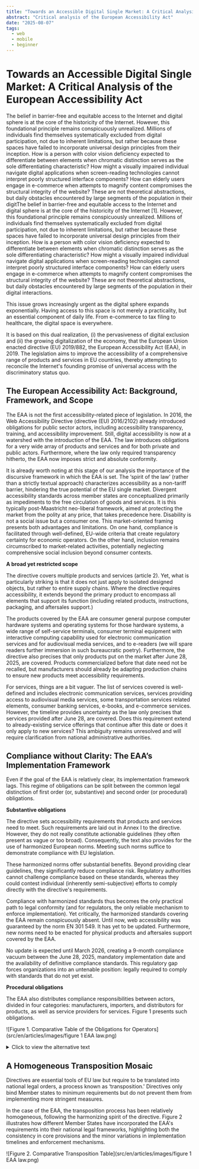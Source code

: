 ```yaml
---
title: "Towards an Accessible Digital Single Market: A Critical Analysis of the European Accessibility Act"
abstract: "Critical analysis of the European Accessibility Act"
date: "2025-08-07"
tags:
  - web
  - mobile
  - beginner
---
```


# Towards an Accessible Digital Single Market: A Critical Analysis of the European Accessibility Act

The belief in barrier-free and equitable access to the Internet and digital sphere is at the core of the historicity of the Internet. However, this foundational principle remains conspicuously unrealized. Millions of individuals find themselves systematically excluded from digital participation, not due to inherent limitations, but rather because these spaces have failed to incorporate universal design principles from their inception. How is a person with color vision deficiency expected to differentiate between elements when chromatic distinction serves as the sole differentiating characteristic? How might a visually impaired individual navigate digital applications when screen-reading technologies cannot interpret poorly structured interface components? How can elderly users engage in e-commerce when attempts to magnify content compromises the structural integrity of the website? These are not theoretical abstractions, but daily obstacles encountered by large segments of the population in their digitThe belief in barrier-free and equitable access to the Internet and digital sphere is at the core of the historicity of the Internet [1]. However, this foundational principle remains conspicuously unrealized. Millions of individuals find themselves systematically excluded from digital participation, not due to inherent limitations, but rather because these spaces have failed to incorporate universal design principles from their inception. How is a person with color vision deficiency expected to differentiate between elements when chromatic distinction serves as the sole differentiating characteristic? How might a visually impaired individual navigate digital applications when screen-reading technologies cannot interpret poorly structured interface components? How can elderly users engage in e-commerce when attempts to magnify content compromises the structural integrity of the website? These are not theoretical abstractions, but daily obstacles encountered by large segments of the population in their digital interactions.

This issue grows increasingly urgent as the digital sphere expands exponentially. Having access to this space is not merely a practicality, but an essential component of daily life. From e-commerce to tax filing to healthcare, the digital space is everywhere.

It is based on this dual realization, (i) the pervasiveness of digital exclusion and (ii) the growing digitalization of the economy, that the European Union enacted directive (EU) 2019/882, the European Accessibility Act (EAA), in 2019. The legislation aims to improve the accessibility of a comprehensive range of products and services in EU countries, thereby attempting to reconcile the Internet's founding promise of universal access with the discriminatory status quo.

## The European Accessibility Act: Background, Framework, and Scope

The EAA is not the first accessibility-related piece of legislation. In 2016, the Web Accessibility Directive (directive (EU) 2016/2102) already introduced obligations for public sector actors, including accessibility transparency, training, and accessibility improvement. Still, digital accessibility is now at a watershed with the introduction of the EAA. The law introduces obligations for a very wide array of products and services and for both private and public actors. Furthermore, where the law only required transparency hitherto, the EAA now imposes strict and absolute conformity. 

It is already worth noting at this stage of our analysis the importance of the discursive framework in which the EAA is set. The ‘spirit of the law’ (rather than a strictly textual approach) characterizes accessibility as a non-tariff barrier, hindering the true potential of the EU single market. Divergent accessibility standards across member states are conceptualized primarily as impediments to the free circulation of goods and services. It is this typically post-Maastricht neo-liberal framework, aimed at protecting the market from the polity at any price, that takes precedence here. Disability is not a social issue but a consumer one. This market-oriented framing presents both advantages and limitations. On one hand, compliance is facilitated through well-defined, EU-wide criteria that create regulatory certainty for economic operators. On the other hand, inclusion remains circumscribed to market-related activities, potentially neglecting comprehensive social inclusion beyond consumer contexts.

**A broad yet restricted scope**

The directive covers multiple products and services (article 2). Yet, what is particularly striking is that it does not just apply to isolated designed objects, but rather to entire supply chains. Where the directive requires accessibility, it extends beyond the primary product to encompass all elements that support its function (including related products, instructions, packaging, and aftersales support.)

The products covered by the EAA are consumer general purpose computer hardware systems and operating systems for those hardware systems, a wide range of self-service terminals, consumer terminal equipment with interactive computing capability used for electronic communication services and for audiovisual media services, and to e-readers (we will spare readers further immersion in such bureaucratic poetry). Furthermore, the directive also precises that only products put on the market after June 28, 2025, are covered. Products commercialized before that date need not be recalled, but manufacturers should already be adapting production chains to ensure new products meet accessibility requirements.

For services, things are a bit vaguer. The list of services covered is well-defined and includes electronic communication services, services providing access to audiovisual media services, some transportation services related elements, consumer banking services, e-books, and e-commerce services. However, the timeline provides uncertainty as the law only precises that services provided after June 28, are covered. Does this requirement extend to already-existing service offerings that continue after this date or does it only apply to new services? This ambiguity remains unresolved and will require clarification from national administrative authorities.

## Compliance without Clarity: The EAA’s Implementation Framework

Even if the goal of the EAA is relatively clear, its implementation framework lags. This regime of obligations can be split between the common legal distinction of first order (or, substantive) and second order (or procedural) obligations. 

**Substantive obligations**

The directive sets accessibility requirements that products and services need to meet. Such requirements are laid out in Annex I to the directive. However, they do not really constitute actionable guidelines (they often present as vague or too broad). Consequently, the text also provides for the use of harmonized European norms. Meeting such norms suffice to demonstrate compliance with EU legislation.

These harmonized norms offer substantial benefits. Beyond providing clear guidelines, they significantly reduce compliance risk. Regulatory authorities cannot challenge compliance based on these standards, whereas they could contest individual (inherently semi-subjective) efforts to comply directly with the directive's requirements.

Compliance with harmonized standards thus becomes the only practical path to legal conformity (and for regulators, the only reliable mechanism to enforce implementation). Yet critically, the harmonized standards covering the EAA remain conspicuously absent. Until now, web accessibility was guaranteed by the norm EN 301 549. It has yet to be updated. Furthermore, new norms need to be enacted for physical products and aftersales support covered by the EAA. 

No update is expected until March 2026, creating a 9-month compliance vacuum between the June 28, 2025, mandatory implementation date and the availability of definitive compliance standards. This regulatory gap forces organizations into an untenable position: legally required to comply with standards that do not yet exist.

**Procedural obligations**

The EAA also distributes compliance responsibilities between actors, divided in four categories: manufacturers, importers, and distributors for products, as well as service providers for services. Figure 1 presents such obligations.

![Figure 1. Comparative Table of the Obligations for Operators](src/en/articles/images/figure 1 EAA law.png)

<details>
<summary>Click to view the alternative text</summary>

This table presents the various accessibility obligations applicable to different types of economic operators. The table is structured with the types of obligation in rows and the four categories of economic operators in columns: Producer, Importer, Distributor and Service Provider. 

Compliance with accessibility requirements is mandatory for producers and service providers.

The conformity assessment procedure and technical documentation are fully required for producers, while importers and distributors have lighter obligations in this area. 

A declaration of accessibility is only required from service providers. 

Corrective measures in the event of non-compliance are mandatory for all economic players. 

Non-compliance registers must be kept for 5 years by producers and importers, while service providers must maintain them for as long as their service is in operation.

Cooperation with the competent authorities and long-term compliance procedures are required of all economic players. 

Finally, only service providers are required to set up feedback mechanisms.</details>

## A Homogeneous Transposition Mosaic

Directives are essential tools of EU law but require to be translated into national legal orders, a process known as ‘transposition.' Directives only bind Member states to minimum requirements but do not prevent them from implementing more stringent measures.

In the case of the EAA, the transposition process has been relatively homogeneous, following the harmonizing spirit of the directive. Figure 2 illustrates how different Member States have incorporated the EAA's requirements into their national legal frameworks, highlighting both the consistency in core provisions and the minor variations in implementation timelines and enforcement mechanisms.

![Figure 2. Comparative Transposition Table](src/en/articles/images/figure 1 EAA law.png)

